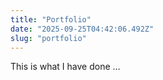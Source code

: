 ```yaml
---
title: "Portfolio"
date: "2025-09-25T04:42:06.492Z"
slug: "portfolio"
---
```



This is what I have done …

